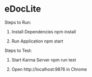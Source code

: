 # eDocLite

Steps to Run: 

1) Install Dependencies
      npm install

2) Run Application
      npm start
      

Steps to Test: 

1) Start Karma Server
      npm run test
      
2) Open http://localhost:9876 in Chrome

